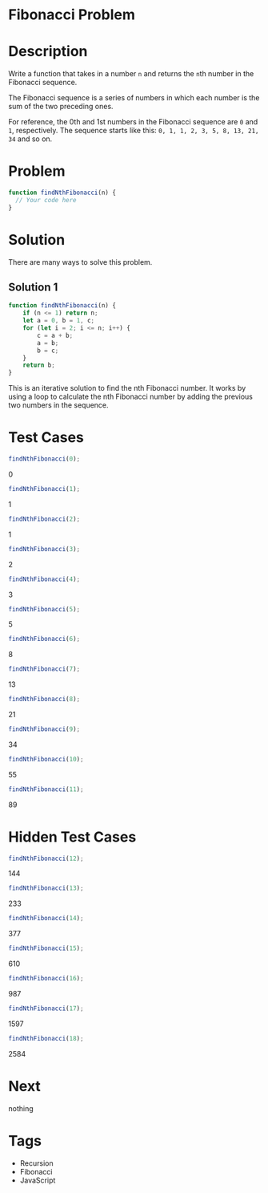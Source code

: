 # Fibonacci Problem

# Description

Write a function that takes in a number `n` and returns the `n`th number in the Fibonacci sequence.

The Fibonacci sequence is a series of numbers in which each number is the sum of the two preceding ones.

For reference, the 0th and 1st numbers in the Fibonacci sequence are `0` and `1`, respectively. 
The sequence starts like this: `0, 1, 1, 2, 3, 5, 8, 13, 21, 34` and so on.

# Problem
```javascript
function findNthFibonacci(n) {
  // Your code here
}
```

# Solution
There are many ways to solve this problem.

## Solution 1
```javascript
function findNthFibonacci(n) {
    if (n <= 1) return n;
    let a = 0, b = 1, c;
    for (let i = 2; i <= n; i++) {
        c = a + b;
        a = b;
        b = c;
    }
    return b;
}
```

This is an iterative solution to find the nth Fibonacci number. 
It works by using a loop to calculate the nth Fibonacci number by adding the previous two numbers in the sequence.


# Test Cases
```javascript
findNthFibonacci(0);
```
0
```javascript
findNthFibonacci(1);
```
1

```javascript
findNthFibonacci(2);
```

1
```javascript
findNthFibonacci(3);
```

2

```javascript
findNthFibonacci(4);
```

3

```javascript
findNthFibonacci(5);
```
5

```javascript
findNthFibonacci(6);
```
8

```javascript
findNthFibonacci(7);
```
13

```javascript
findNthFibonacci(8);
```
21

```javascript
findNthFibonacci(9);
```
34

```javascript
findNthFibonacci(10);
```
55

```javascript
findNthFibonacci(11);
```
89

# Hidden Test Cases
```javascript
findNthFibonacci(12);
```
144

```javascript
findNthFibonacci(13);
```
233

```javascript
findNthFibonacci(14);
```
377

```javascript
findNthFibonacci(15);
```
610

```javascript
findNthFibonacci(16);
```
987

```javascript
findNthFibonacci(17);
```
1597

```javascript
findNthFibonacci(18);
```
2584

# Next
nothing

# Tags
- Recursion
- Fibonacci
- JavaScript



